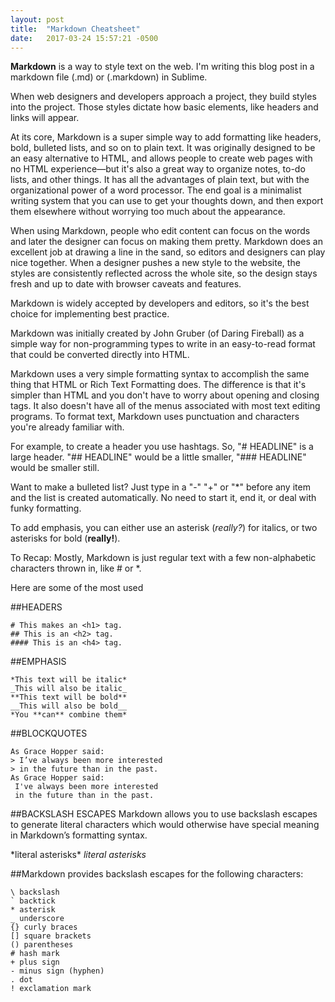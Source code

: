```yaml
---
layout: post
title:  "Markdown Cheatsheet"
date:   2017-03-24 15:57:21 -0500
---
```


**Markdown** is a way to style text on the web. I'm writing this blog post in a markdown file (.md) or (.markdown) in Sublime. 

When web designers and developers approach a project, they build styles into the project. Those styles dictate how basic elements, like headers and links will appear.

At its core, Markdown is a super simple way to add formatting like headers, bold, bulleted lists, and so on to plain text. It was originally designed to be an easy alternative to HTML, and allows people to create web pages with no HTML experience—but it's also a great way to organize notes, to-do lists, and other things. It has all the advantages of plain text, but with the organizational power of a word processor. The end goal is a minimalist writing system that you can use to get your thoughts down, and then export them elsewhere without worrying too much about the appearance.

When using Markdown, people who edit content can focus on the words and later the designer can focus on making them pretty. Markdown does an excellent job at drawing a line in the sand, so editors and designers can play nice together. When a designer pushes a new style to the website, the styles are consistently reflected across the whole site, so the design stays fresh and up to date with browser caveats and features.

Markdown is widely accepted by developers and editors, so it's the best choice for implementing best practice.

Markdown was initially created by John Gruber (of Daring Fireball) as a simple way for non-programming types to write in an easy-to-read format that could be converted directly into HTML.

Markdown uses a very simple formatting syntax to accomplish the same thing that HTML or Rich Text Formatting does. The difference is that it's simpler than HTML and you don't have to worry about opening and closing tags. It also doesn't have all of the menus associated with most text editing programs. To format text, Markdown uses punctuation and characters you're already familiar with.

For example, to create a header you use hashtags. So, "# HEADLINE" is a large header. "## HEADLINE" would be a little smaller, "### HEADLINE" would be smaller still.

Want to make a bulleted list? Just type in a "-" "+" or "*" before any item and the list is created automatically. No need to start it, end it, or deal with funky formatting.

To add emphasis, you can either use an asterisk (*really?*) for italics, or two asterisks for bold (**really!**).

To Recap:  Mostly, Markdown is just regular text with a few non-alphabetic characters thrown in, like # or *.

Here are some of the most used

##HEADERS
```
# This makes an <h1> tag. 
## This is an <h2> tag.
#### This is an <h4> tag.
```

##EMPHASIS
```
*This text will be italic*
_This will also be italic_
**This text will be bold**
__This will also be bold__
*You **can** combine them*
```

##BLOCKQUOTES
```
As Grace Hopper said:
> I’ve always been more interested
> in the future than in the past.
As Grace Hopper said:
 I've always been more interested
 in the future than in the past.
 ```

##BACKSLASH ESCAPES
Markdown allows you to use backslash escapes to generate literal characters which
would otherwise have special meaning in Markdown’s formatting syntax.

\*literal asterisks\*
*literal asterisks*

##Markdown provides backslash escapes for the following characters:
```
\ backslash
` backtick
* asterisk
_ underscore
{} curly braces
[] square brackets
() parentheses
# hash mark
+ plus sign
- minus sign (hyphen)
. dot
! exclamation mark

```


